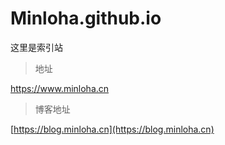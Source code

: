 # Minloha.github.io
这里是索引站

> 地址

https://www.minloha.cn

> 博客地址

[https://blog.minloha.cn](https://blog.minloha.cn)
